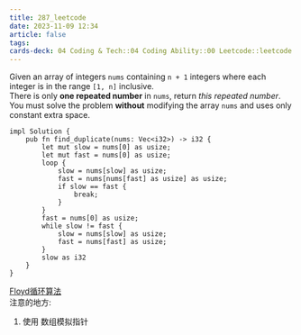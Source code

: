```yaml
---
title: 287_leetcode
date: 2023-11-09 12:34
article: false
tags: 
cards-deck: 04 Coding & Tech::04 Coding Ability::00 Leetcode::leetcode
---
```


Given an array of integers `nums` containing `n + 1` integers where each integer is in the range `[1, n]` inclusive.  
There is only **one repeated number** in `nums`, return _this repeated number_.  
You must solve the problem **without** modifying the array `nums` and uses only constant extra space.  

```
impl Solution {
    pub fn find_duplicate(nums: Vec<i32>) -> i32 {
        let mut slow = nums[0] as usize;
        let mut fast = nums[0] as usize;
        loop {
            slow = nums[slow] as usize;
            fast = nums[nums[fast] as usize] as usize;
            if slow == fast {
                break;
            }
        }
        fast = nums[0] as usize;
        while slow != fast {
            slow = nums[slow] as usize;
            fast = nums[fast] as usize;
        }
        slow as i32
    }
}
```
[Floyd循环算法](../算法/Floyd循环算法)  
注意的地方:
1. 使用 数组模拟指针  

